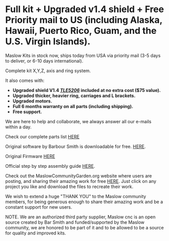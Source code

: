 # Full kit + Upgraded v1.4 shield + Free Priority mail to US (including Alaska, Hawaii, Puerto Rico, Guam, and the U.S. Virgin Islands).

Maslow Kits in stock now, ships today from USA via priority mail (3-5 days to deliver, or 6-10 days international).

Complete kit X,Y,Z, axis and ring system.

It also comes with:

- **Upgraded shield V1.4 [*TLE5206*](https://www.eastbaysource.com/blogs/product-info/product-detail) included at no extra cost ($75 value).**
- **Upgraded thicker, heavier ring, carriages and L brackets.**
- **Upgraded motors.**
- **Full 6 months warranty on all parts (including shipping).**
- **Free support.**

We are here to help and collaborate, we always answer all our e-mails within a day.

Check our complete parts list [HERE](https://www.eastbaysource.com/blogs/news/maslow-full-kit-parts-list)

Original software by Barbour Smith is downloadable  for free. [HERE](https://github.com/MaslowCNC/GroundControl/releases). 

Original Firmware [HERE](https://github.com/MaslowCNC/Firmware/releases/)

Official step by step assembly guide [HERE](https://www.maslowcnc.com/assemblyguide).

Check out the MaslowCommunityGarden.org website where users are posting, and sharing their amazing work for free [HERE](http://maslowcommunitygarden.org/index.html). Just click on any project you like and download the files to recreate their work. 

We wish to extend a huge "THANK YOU" to the Maslow community members, for being generous enough to share their amazing work and be a constant support for new users. 

NOTE. We are an authorized third party supplier, Maslow cnc is an open source created by Bar Smith and funded/supported by the Maslow community, we are honored to be part of it and to be allowed to be a source for quality and improved kits.

